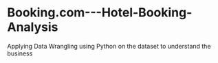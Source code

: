 # Booking.com---Hotel-Booking-Analysis
Applying Data Wrangling using Python on the dataset to understand the business
